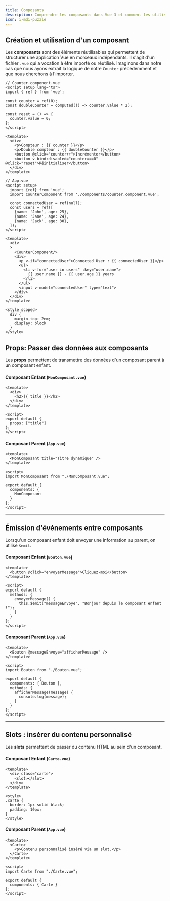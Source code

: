 ```yaml
---
title: Composants
description: Comprendre les composants dans Vue 3 et comment les utiliser efficacement
icon: i-mdi-puzzle
---
```


## Création et utilisation d'un composant

Les **composants** sont des éléments réutilisables qui permettent de structurer une application Vue en morceaux indépendants. Il s'agit d'un fichier `.vue` qui a vocation à être importé ou réutilisé.
Imaginons dans notre cas que nous ayons extrait la logique de notre `Counter` précédemment et que nous cherchons à l'importer.

```vue
// Counter.component.vue
<script setup lang="ts">
import { ref } from 'vue';

const counter = ref(0);
const doubleCounter = computed(() => counter.value * 2);

const reset = () => {
  counter.value = 0;
};
</script>

<template>
  <div>
    <p>Compteur : {{ counter }}</p>
    <p>Double compteur : {{ doubleCounter }}</p>
    <button @click="counter++">Incrémenter</button>
    <button v-bind:disabled="counter===0" @click="reset">Réinitialiser</button>
  </div>
</template>
```


```vue
// App.vue
<script setup>
  import {ref} from 'vue';
  import CounterComponent from './components/counter.component.vue';

  const connectedUser = ref(null);
  const users = ref([
    {name: 'John', age: 25},
    {name: 'Jane', age: 24},
    {name: 'Jack', age: 30},
  ]);
</script>

<template>
  <div
  >
    <CounterComponent/>
    <div>
      <p v-if="connectedUser">Connected User : {{ connectedUser }}</p>
      <ul>
        <li v-for="user in users" :key="user.name">
          {{ user.name }} - {{ user.age }} years
        </li>
      </ul>
      <input v-model="connectedUser" type="text">
    </div>
  </div>
</template>

<style scoped>
  div {
    margin-top: 2em;
    display: block
  }
</style>
```

## Props: Passer des données aux composants

Les **props** permettent de transmettre des données d'un composant parent à un composant enfant.

#### **Composant Enfant (`MonComposant.vue`)**

```vue
<template>
  <div>
    <h2>{{ title }}</h2>
  </div>
</template>

<script>
export default {
  props: ["title"]
};
</script>
```

#### **Composant Parent (`App.vue`)**

```vue
<template>
  <MonComposant title="Titre dynamique" />
</template>

<script>
import MonComposant from "./MonComposant.vue";

export default {
  components: {
    MonComposant
  }
};
</script>
```

---

## Émission d'événements entre composants

Lorsqu'un composant enfant doit envoyer une information au parent, on utilise `$emit`.

#### **Composant Enfant (`Bouton.vue`)**

```vue
<template>
  <button @click="envoyerMessage">Cliquez-moi</button>
</template>

<script>
export default {
  methods: {
    envoyerMessage() {
      this.$emit("messageEnvoye", "Bonjour depuis le composant enfant !");
    }
  }
};
</script>
```

#### **Composant Parent (`App.vue`)**

```vue
<template>
  <Bouton @messageEnvoye="afficherMessage" />
</template>

<script>
import Bouton from "./Bouton.vue";

export default {
  components: { Bouton },
  methods: {
    afficherMessage(message) {
      console.log(message);
    }
  }
};
</script>
```

---

## Slots : insérer du contenu personnalisé

Les **slots** permettent de passer du contenu HTML au sein d'un composant.

#### **Composant Enfant (`Carte.vue`)**

```vue
<template>
  <div class="carte">
    <slot></slot>
  </div>
</template>

<style>
.carte {
  border: 1px solid black;
  padding: 10px;
}
</style>
```

#### **Composant Parent (`App.vue`)**

```vue
<template>
  <Carte>
    <p>Contenu personnalisé inséré via un slot.</p>
  </Carte>
</template>

<script>
import Carte from "./Carte.vue";

export default {
  components: { Carte }
};
</script>
```


